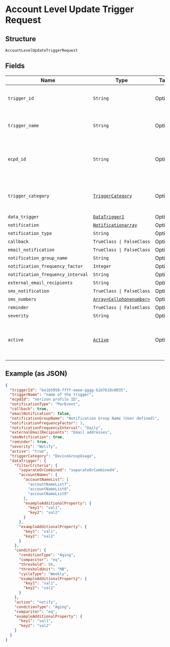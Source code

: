 
# Account Level Update Trigger Request

## Structure

`AccountLevelUpdateTriggerRequest`

## Fields

| Name | Type | Tags | Description |
|  --- | --- | --- | --- |
| `trigger_id` | `String` | Optional | The system assigned UUID of the trigger |
| `trigger_name` | `String` | Optional | The user defined name of the trigger |
| `ecpd_id` | `String` | Optional | The Enterprise Customer Profile Database ID |
| `trigger_category` | [`TriggerCategory`](../../doc/models/trigger-category.md) | Optional | The type of trigger being created or modified |
| `data_trigger` | [`DataTrigger1`](../../doc/models/data-trigger-1.md) | Optional | - |
| `notification` | [`Notificationarray`](../../doc/models/notificationarray.md) | Optional | - |
| `notification_type` | `String` | Optional | - |
| `callback` | `TrueClass \| FalseClass` | Optional | - |
| `email_notification` | `TrueClass \| FalseClass` | Optional | - |
| `notification_group_name` | `String` | Optional | - |
| `notification_frequency_factor` | `Integer` | Optional | - |
| `notification_frequency_interval` | `String` | Optional | - |
| `external_email_recipients` | `String` | Optional | - |
| `sms_notification` | `TrueClass \| FalseClass` | Optional | - |
| `sms_numbers` | [`Array<Cellphonenumber>`](../../doc/models/cellphonenumber.md) | Optional | - |
| `reminder` | `TrueClass \| FalseClass` | Optional | - |
| `severity` | `String` | Optional | - |
| `active` | [`Active`](../../doc/models/active.md) | Optional | A flag to indicate of the trigger is active, true, or not, false |

## Example (as JSON)

```json
{
  "triggerId": "be1b5958-ffff-eeee-gggg-b1b7618c0035",
  "triggerName": "name of the trigger",
  "ecpdId": "Verizon profile ID",
  "notificationType": "PerEvent",
  "callback": true,
  "emailNotification": false,
  "notificationGroupName": "Notification Group Name (User defined)",
  "notificationFrequencyFactor": 3,
  "notificationFrequencyInterval": "Daily",
  "externalEmailRecipients": "Email addresses",
  "smsNotification": true,
  "reminder": true,
  "severity": "Notify",
  "active": "true",
  "triggerCategory": "DeviceGroupUsage",
  "dataTrigger": {
    "filterCriteria": {
      "separateOrCombined": "separateOrCombined4",
      "accountNames": {
        "accountNameList": [
          "accountNameList7",
          "accountNameList8",
          "accountNameList9"
        ],
        "exampleAdditionalProperty": {
          "key1": "val1",
          "key2": "val2"
        }
      },
      "exampleAdditionalProperty": {
        "key1": "val1",
        "key2": "val2"
      }
    },
    "condition": {
      "conditionType": "Aging",
      "comparitor": "eq",
      "threshold": 98,
      "thresholdUnit": "MB",
      "cycleType": "Weekly",
      "exampleAdditionalProperty": {
        "key1": "val1",
        "key2": "val2"
      }
    },
    "action": "notify",
    "conditionType": "Aging",
    "comparitor": "eq",
    "exampleAdditionalProperty": {
      "key1": "val1",
      "key2": "val2"
    }
  }
}
```

